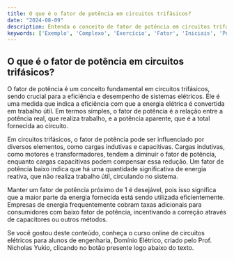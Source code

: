 ```yaml
---
title: O que é o fator de potência em circuitos trifásicos?
date: "2024-08-09"
description: Entenda o conceito de fator de potência em circuitos trifásicos e sua importância na engenharia elétrica.
keywords: ['Exemplo', 'Complexo', 'Exercício', 'Fator', 'Iniciais', 'Potência', 'Conceito']
---
```


## O que é o fator de potência em circuitos trifásicos?

O fator de potência é um conceito fundamental em circuitos trifásicos, sendo crucial para a eficiência e desempenho de sistemas elétricos. Ele é uma medida que indica a eficiência com que a energia elétrica é convertida em trabalho útil. Em termos simples, o fator de potência é a relação entre a potência real, que realiza trabalho, e a potência aparente, que é a total fornecida ao circuito.

Em circuitos trifásicos, o fator de potência pode ser influenciado por diversos elementos, como cargas indutivas e capacitivas. Cargas indutivas, como motores e transformadores, tendem a diminuir o fator de potência, enquanto cargas capacitivas podem compensar essa redução. Um fator de potência baixo indica que há uma quantidade significativa de energia reativa, que não realiza trabalho útil, circulando no sistema.

Manter um fator de potência próximo de 1 é desejável, pois isso significa que a maior parte da energia fornecida está sendo utilizada eficientemente. Empresas de energia frequentemente cobram taxas adicionais para consumidores com baixo fator de potência, incentivando a correção através de capacitores ou outros métodos.

Se você gostou deste conteúdo, conheça o curso online de circuitos elétricos para alunos de engenharia, Domínio Elétrico, criado pelo Prof. Nicholas Yukio, clicando no botão presente logo abaixo do texto.